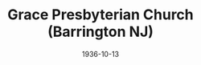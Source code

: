 ---
date: &id001 1936-10-13
end_date: null
location:
  address: null
  city: Barrington
  state: NJ
minister: null
ministers: []
name: Grace Presbyterian Church
names: null
origination_date: *id001
raw_data: "NEW JERSEY\nBarrington\nGrace Presbyterian Church  (October 13, 1936\u2013\
  November 16, 1937)"
received_from: null
states:
- NJ
status:
  active: false
  end_date: 1937-11-16
  reason: null
  received_from: null
  withdrawal_to: null
title: Grace Presbyterian Church (Barrington NJ)

---